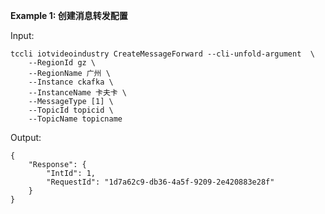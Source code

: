 **Example 1: 创建消息转发配置**



Input: 

```
tccli iotvideoindustry CreateMessageForward --cli-unfold-argument  \
    --RegionId gz \
    --RegionName 广州 \
    --Instance ckafka \
    --InstanceName 卡夫卡 \
    --MessageType [1] \
    --TopicId topicid \
    --TopicName topicname
```

Output: 
```
{
    "Response": {
        "IntId": 1,
        "RequestId": "1d7a62c9-db36-4a5f-9209-2e420883e28f"
    }
}
```

